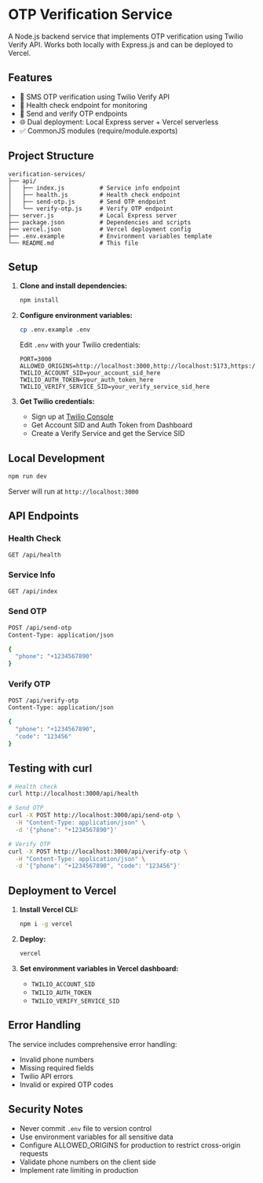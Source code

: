 # OTP Verification Service

A Node.js backend service that implements OTP verification using Twilio Verify API. Works both locally with Express.js and can be deployed to Vercel.

## Features

- 🔐 SMS OTP verification using Twilio Verify API
- 🚀 Health check endpoint for monitoring
- 📱 Send and verify OTP endpoints
- 🌐 Dual deployment: Local Express server + Vercel serverless
- ✅ CommonJS modules (require/module.exports)

## Project Structure

```
verification-services/
├── api/
│   ├── index.js          # Service info endpoint
│   ├── health.js         # Health check endpoint
│   ├── send-otp.js       # Send OTP endpoint
│   └── verify-otp.js     # Verify OTP endpoint
├── server.js             # Local Express server
├── package.json          # Dependencies and scripts
├── vercel.json           # Vercel deployment config
├── .env.example          # Environment variables template
└── README.md             # This file
```

## Setup

1. **Clone and install dependencies:**
   ```bash
   npm install
   ```

2. **Configure environment variables:**
   ```bash
   cp .env.example .env
   ```
   
   Edit `.env` with your Twilio credentials:
   ```
   PORT=3000
   ALLOWED_ORIGINS=http://localhost:3000,http://localhost:5173,https://yourdomain.com
   TWILIO_ACCOUNT_SID=your_account_sid_here
   TWILIO_AUTH_TOKEN=your_auth_token_here
   TWILIO_VERIFY_SERVICE_SID=your_verify_service_sid_here
   ```

3. **Get Twilio credentials:**
   - Sign up at [Twilio Console](https://console.twilio.com/)
   - Get Account SID and Auth Token from Dashboard
   - Create a Verify Service and get the Service SID

## Local Development

```bash
npm run dev
```

Server will run at `http://localhost:3000`

## API Endpoints

### Health Check
```bash
GET /api/health
```

### Service Info
```bash
GET /api/index
```

### Send OTP
```bash
POST /api/send-otp
Content-Type: application/json

{
  "phone": "+1234567890"
}
```

### Verify OTP
```bash
POST /api/verify-otp
Content-Type: application/json

{
  "phone": "+1234567890",
  "code": "123456"
}
```

## Testing with curl

```bash
# Health check
curl http://localhost:3000/api/health

# Send OTP
curl -X POST http://localhost:3000/api/send-otp \
  -H "Content-Type: application/json" \
  -d '{"phone": "+1234567890"}'

# Verify OTP
curl -X POST http://localhost:3000/api/verify-otp \
  -H "Content-Type: application/json" \
  -d '{"phone": "+1234567890", "code": "123456"}'
```

## Deployment to Vercel

1. **Install Vercel CLI:**
   ```bash
   npm i -g vercel
   ```

2. **Deploy:**
   ```bash
   vercel
   ```

3. **Set environment variables in Vercel dashboard:**
   - `TWILIO_ACCOUNT_SID`
   - `TWILIO_AUTH_TOKEN`
   - `TWILIO_VERIFY_SERVICE_SID`

## Error Handling

The service includes comprehensive error handling:
- Invalid phone numbers
- Missing required fields
- Twilio API errors
- Invalid or expired OTP codes

## Security Notes

- Never commit `.env` file to version control
- Use environment variables for all sensitive data
- Configure ALLOWED_ORIGINS for production to restrict cross-origin requests
- Validate phone numbers on the client side
- Implement rate limiting in production